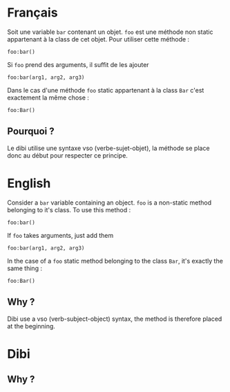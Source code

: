 # Français

Soit une variable `bar` contenant un objet. `foo` est une méthode non static appartenant à la class de cet objet.
Pour utiliser cette méthode :
```skribi
foo:bar()
```

Si `foo` prend des arguments, il suffit de les ajouter
```skribi
foo:bar(arg1, arg2, arg3)
```

Dans le cas d'une méthode `foo` static appartenant à la class `Bar` c'est exactement la même chose :
```skribi
foo:Bar()
```

## Pourquoi ?

Le dibi utilise une syntaxe vso (verbe-sujet-objet), la méthode se place donc au début pour respecter ce principe.


# English

Consider a `bar` variable containing an object. `foo` is a non-static method belonging to it's class.
To use this method :
```skribi
foo:bar()
```

If `foo` takes arguments, just add them
```skribi
foo:bar(arg1, arg2, arg3)
```

In the case of a `foo` static method belonging to the class `Bar`, it's exactly the same thing :
```skribi
foo:Bar()
```

## Why ?

Dibi use a vso (verb-subject-object) syntax, the method is therefore placed at the beginning.


# Dibi


## Why ?


